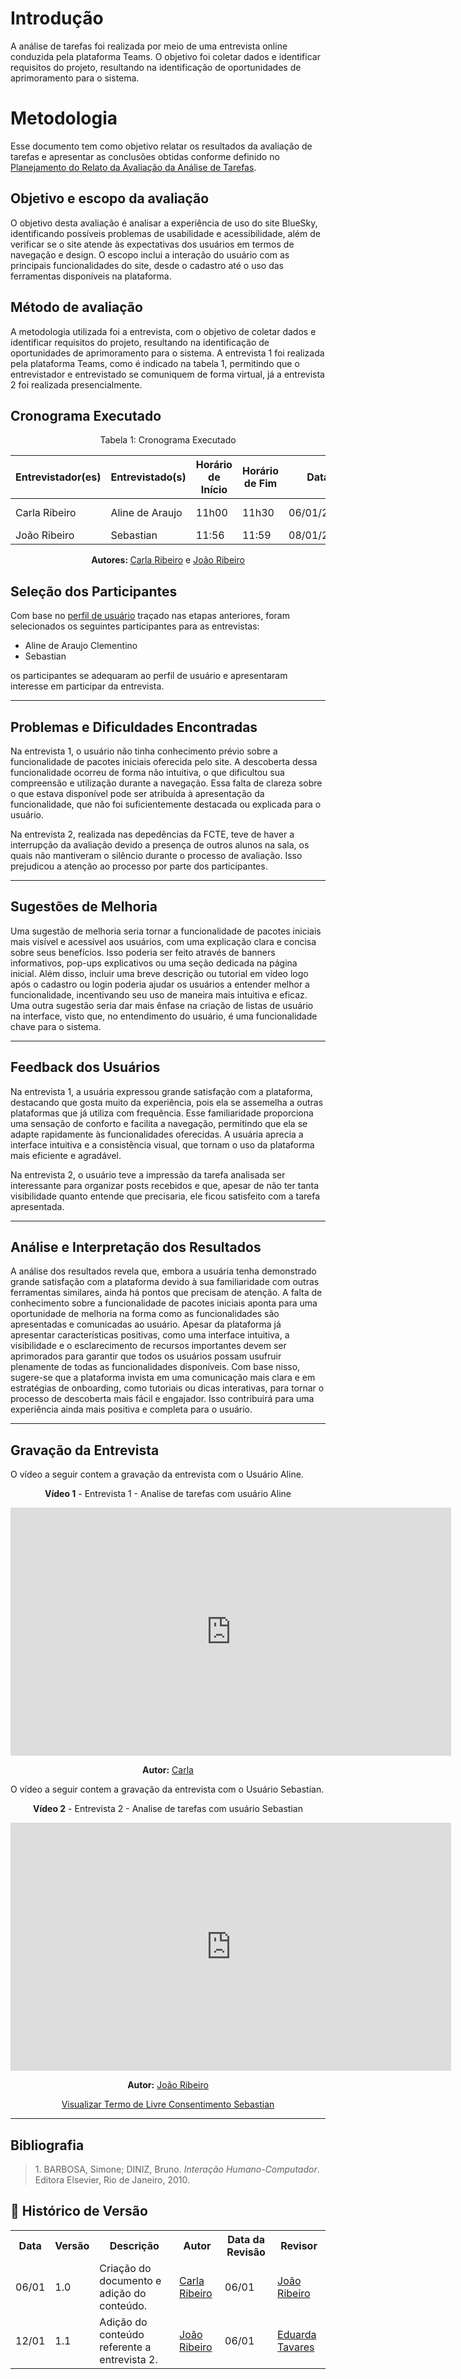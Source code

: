 # Introdução

A análise de tarefas foi realizada por meio de uma entrevista online conduzida pela plataforma Teams. O objetivo foi coletar dados e identificar requisitos do projeto, resultando na identificação de oportunidades de aprimoramento para o sistema.

# Metodologia

Esse documento tem como objetivo relatar os resultados da avaliação de tarefas e apresentar as conclusões obtidas conforme definido no [Planejamento do Relato da Avaliação da Análise de Tarefas](../Nivel1/AnaliseTarefas/relato.md).

## Objetivo e escopo da avaliação

O objetivo desta avaliação é analisar a experiência de uso do site BlueSky, identificando possíveis problemas de usabilidade e acessibilidade, além de verificar se o site atende às expectativas dos usuários em termos de navegação e design. O escopo inclui a interação do usuário com as principais funcionalidades do site, desde o cadastro até o uso das ferramentas disponíveis na plataforma.

## Método de avaliação

A metodologia utilizada foi a entrevista, com o objetivo de coletar dados e identificar requisitos do projeto, resultando na identificação de oportunidades de aprimoramento para o sistema. A entrevista 1 foi realizada pela plataforma Teams, como é indicado na tabela 1, permitindo que o entrevistador e entrevistado se comuniquem de forma virtual, já a entrevista 2 foi realizada presencialmente.

## Cronograma Executado

<center>

<p style="text-align: center">Tabela 1: Cronograma Executado</p>

| Entrevistador(es)           | Entrevistado(s)             | Horário de Início | Horário de Fim | Data       | Local           |
| --------------------------- | --------------------------- | ----------------- | -------------- | ---------- | --------------- |
| Carla Ribeiro               | Aline de Araujo             | 11h00             | 11h30          | 06/01/2025 | Plataforma Teams |
| João Ribeiro                | Sebastian                   | 11:56             | 11:59          | 08/01/2025 | FCTE - S6 |


<p align="center"><b>Autores: </b><a href="https://github.com/ccarlaa">Carla Ribeiro</a> e <a href="https://github.com/Joa0V">João Ribeiro</a></p>

</center>

## Seleção dos Participantes

Com base no [perfil de usuário](../../AnaliseRequisitos/Resultado.md) traçado nas etapas anteriores, foram selecionados os seguintes participantes para as entrevistas:

- Aline de Araujo Clementino
- Sebastian

os participantes se adequaram ao perfil de usuário e apresentaram interesse em participar da entrevista.

---

## Problemas e Dificuldades Encontradas

Na entrevista 1, o usuário não tinha conhecimento prévio sobre a funcionalidade de pacotes iniciais oferecida pelo site. A descoberta dessa funcionalidade ocorreu de forma não intuitiva, o que dificultou sua compreensão e utilização durante a navegação. Essa falta de clareza sobre o que estava disponível pode ser atribuída à apresentação da funcionalidade, que não foi suficientemente destacada ou explicada para o usuário.

Na entrevista 2, realizada nas depedências da FCTE, teve de haver a interrupção da avaliação devido a presença de outros alunos na sala, os quais não mantiveram o silêncio durante o processo de avaliação. Isso prejudicou a atenção ao processo por parte dos participantes.

---

## Sugestões de Melhoria

Uma sugestão de melhoria seria tornar a funcionalidade de pacotes iniciais mais visível e acessível aos usuários, com uma explicação clara e concisa sobre seus benefícios. Isso poderia ser feito através de banners informativos, pop-ups explicativos ou uma seção dedicada na página inicial. Além disso, incluir uma breve descrição ou tutorial em vídeo logo após o cadastro ou login poderia ajudar os usuários a entender melhor a funcionalidade, incentivando seu uso de maneira mais intuitiva e eficaz. Uma outra sugestão seria dar mais ênfase na criação de listas de usuário na interface, visto que, no entendimento do usuário, é uma funcionalidade chave para o sistema.

---

## Feedback dos Usuários

Na entrevista 1, a usuária expressou grande satisfação com a plataforma, destacando que gosta muito da experiência, pois ela se assemelha a outras plataformas que já utiliza com frequência. Esse familiaridade proporciona uma sensação de conforto e facilita a navegação, permitindo que ela se adapte rapidamente às funcionalidades oferecidas. A usuária aprecia a interface intuitiva e a consistência visual, que tornam o uso da plataforma mais eficiente e agradável.

Na entrevista 2, o usuário teve a impressão da tarefa analisada ser interessante para organizar posts recebidos e que, apesar de não ter tanta visibilidade quanto entende que precisaria, ele ficou satisfeito com a tarefa apresentada.

---

## Análise e Interpretação dos Resultados

A análise dos resultados revela que, embora a usuária tenha demonstrado grande satisfação com a plataforma devido à sua familiaridade com outras ferramentas similares, ainda há pontos que precisam de atenção. A falta de conhecimento sobre a funcionalidade de pacotes iniciais aponta para uma oportunidade de melhoria na forma como as funcionalidades são apresentadas e comunicadas ao usuário. Apesar da plataforma já apresentar características positivas, como uma interface intuitiva, a visibilidade e o esclarecimento de recursos importantes devem ser aprimorados para garantir que todos os usuários possam usufruir plenamente de todas as funcionalidades disponíveis. Com base nisso, sugere-se que a plataforma invista em uma comunicação mais clara e em estratégias de onboarding, como tutoriais ou dicas interativas, para tornar o processo de descoberta mais fácil e engajador. Isso contribuirá para uma experiência ainda mais positiva e completa para o usuário.

---

## Gravação da Entrevista

O vídeo a seguir contem a gravação da entrevista com o Usuário Aline.

<center>

**Vídeo 1** - Entrevista 1 - Analise de tarefas com usuário Aline

<iframe width="705" height="397" src="https://www.youtube.com/embed/uRkE1PiHlQI" title="hta - execução - grupo 1" frameborder="0" allow="accelerometer; autoplay; clipboard-write; encrypted-media; gyroscope; picture-in-picture; web-share" referrerpolicy="strict-origin-when-cross-origin" allowfullscreen></iframe>

<p align="center"><b>Autor:</b> <a href="https://github.com/ccarlaa">Carla</a></p> 

</center>

O vídeo a seguir contem a gravação da entrevista com o Usuário Sebastian.

<center>

**Vídeo 2** - Entrevista 2 - Analise de tarefas com usuário Sebastian

<iframe width="705" height="397" src="https://www.youtube.com/embed/BnIFl4bBOzI" title="hta - execução - grupo 1" frameborder="0" allow="accelerometer; autoplay; clipboard-write; encrypted-media; gyroscope; picture-in-picture; web-share" referrerpolicy="strict-origin-when-cross-origin" allowfullscreen></iframe>

<p align="center"><b>Autor:</b> <a href="https://github.com/Joa0V">João Ribeiro</a></p> 


[Visualizar Termo de Livre Consentimento Sebastian](../../assets/TCanaliseTarefaAss.jpg)


</center>

---

## Bibliografia

 > <a name="1"></a> 1. BARBOSA, Simone; DINIZ, Bruno. *Interação Humano-Computador*. Editora Elsevier, Rio de Janeiro, 2010.

## :round_pushpin: Histórico de Versão

<div align="center">
    <table>
        <tr>
            <th>Data</th>
            <th>Versão</th>
            <th>Descrição</th>
            <th>Autor</th>
            <th>Data da Revisão</th>
            <th>Revisor</th>
        </tr>
        <tr>
            <td>06/01</td>
            <td>1.0</td>
            <td>Criação do documento e adição do conteúdo.</td>
            <td><a href="https://github.com/ccarlaa">Carla Ribeiro</a></td>
            <td>06/01</td>
            <td><a href="https://github.com/Joa0V">João Ribeiro</a></td>
        </tr>
        <tr>
            <td>12/01</td>
            <td>1.1</td>
            <td>Adição do conteúdo referente a entrevista 2.</td>
            <td><a href="https://github.com/Joa0V">João Ribeiro</a></td>
            <td>06/01</td>
            <td><a href="https://github.com/erteduarda">Eduarda Tavares</a></td>
        </tr>
    </table>
</div>
